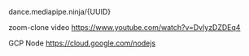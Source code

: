 dance.mediapipe.ninja/{UUID}


zoom-clone video
https://www.youtube.com/watch?v=DvlyzDZDEq4

GCP Node
https://cloud.google.com/nodejs
